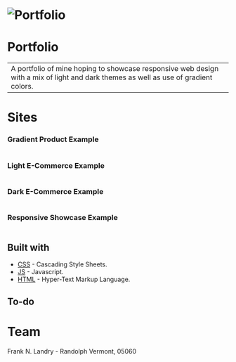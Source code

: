 # ![Portfolio]()
# Portfolio
<table>
<tr>
<td>
  A portfolio of mine hoping to showcase responsive web design with a mix of light and dark themes as well as use of gradient colors.
</td>
</tr>
</table>


# Sites

### Gradient Product Example
![]()

### Light E-Commerce Example
![]()

### Dark E-Commerce Example
![]()

### Responsive Showcase Example
![]()




## Built with 

- [CSS](http://www.w3schools.com/css/) - Cascading Style Sheets.
- [JS](http://www.w3schools.com/js/) - Javascript.
- [HTML](http://getbootstrap.com/) - Hyper-Text Markup Language.


## To-do


# Team
Frank N. Landry - Randolph Vermont, 05060

